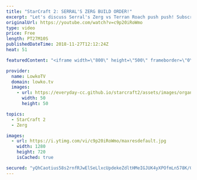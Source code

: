 ```yaml
---
title: "StarCraft 2: SERRAL'S ZERG BUILD ORDER!"
excerpt: "Let's discuss Serral's Zerg vs Terran Roach push push! Subscribe for more videos: http://lowko.tv/youtube More StarCraft 2 Guides & Tutorials: https://goo.gl/BEPvJo  In this video I go over a match that Serral recently played in the Grand Finals of Homestory Cup 18 versus INnoVation. Serral and many"
originalUrl: https://youtube.com/watch?v=c9p20iRoWmo
type: video
price: Free
length: PT27M10S
publishedDateTime: 2018-11-27T12:12:24Z
heat: 51

featuredContent: "<iframe width=\"800\" height=\"500\" frameborder=\"0\" src=\"https://www.youtube.com/embed/c9p20iRoWmo\" allow=\"accelerometer; autoplay; encrypted-media; gyroscope; picture-in-picture\" allowfullscreen></iframe>"

provider:
  name: LowkoTV
  domain: lowko.tv
  images:
    - url: https://everyday-cc.github.io/starcraft2/assets/images/organizations/lowko.tv-50x50.jpg
      width: 50
      height: 50

topics:
  - StarCraft 2
  - Zerg

images:
  - url: https://i.ytimg.com/vi/c9p20iRoWmo/maxresdefault.jpg
    width: 1280
    height: 720
    isCached: true

secured: "yQhCaotius58s2rnfRJwElSeLlxcUpdekeZdltHMeIGJUK4yXPOfmLn578K/GQAbQvP/nYVuYFDWUuLrN6nT2Igw0BmegFdoedv9/XAdftZeWC+VthjGKlczc4zYSiIDw01oJbXtkcG3bpRqYgoJpDiNUll/PPS4Szsg9A6GVTb2zRnTNyykjb47GoPka0mPIIL5k8M3RIw/rzjvNQoIN/+CX6os7fYPRIPDx/1e4E0k9BS9y/HI5mAig3mIjr4Y6qSCGGUDj/rjOYA/pet8YoFPZRhXST+FiYUYUkQhEsby3fPbLMrK3L3y9EKiY7v8mtQ6keGXoonqgCIp+u+yW79zmxjoduesW9YMPi5a/l2AGpxUOKS71DChPSpM33bve69BH63gSA8abkzueqn4uhGIRpGkjBaa2S/mUHoJz3n/u2KexXtKo9RuCwiaRHc6;glY3rW1iBp+RCC4UPMAC0w=="
---
```


